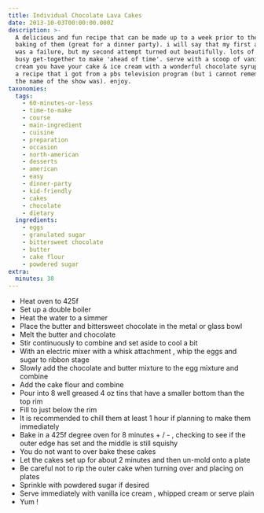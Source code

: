 ```yaml
---
title: Individual Chocolate Lava Cakes
date: 2013-10-03T00:00:00.000Z
description: >-
  A delicious and fun recipe that can be made up to a week prior to the actual
  baking of them (great for a dinner party). i will say that my first attempt
  was a failure, but my second attempt turned out beautifully. lots of fun for a
  busy get-together to make 'ahead of time'. serve with a scoop of vanilla ice
  cream you have your cake & ice cream with a wonderful chocolate syrup! this is
  a recipe that i got from a pbs television program (but i cannot remember what
  the name of the show was). enjoy.
taxonomies:
  tags:
    - 60-minutes-or-less
    - time-to-make
    - course
    - main-ingredient
    - cuisine
    - preparation
    - occasion
    - north-american
    - desserts
    - american
    - easy
    - dinner-party
    - kid-friendly
    - cakes
    - chocolate
    - dietary
  ingredients:
    - eggs
    - granulated sugar
    - bittersweet chocolate
    - butter
    - cake flour
    - powdered sugar
extra:
  minutes: 38
---
```

 - Heat oven to 425f
 - Set up a double boiler
 - Heat the water to a simmer
 - Place the butter and bittersweet chocolate in the metal or glass bowl
 - Melt the butter and chocolate
 - Stir continuously to combine and set aside to cool a bit
 - With an electric mixer with a whisk attachment , whip the eggs and sugar to ribbon stage
 - Slowly add the chocolate and butter mixture to the egg mixture and combine
 - Add the cake flour and combine
 - Pour into 8 well greased 4 oz tins that have a smaller bottom than the top rim
 - Fill to just below the rim
 - It is recommended to chill them at least 1 hour if planning to make them immediately
 - Bake in a 425f degree oven for 8 minutes + / - , checking to see if the outer edge has set and the middle is still squishy
 - You do not want to over bake these cakes
 - Let the cakes set up for about 2 minutes and then un-mold onto a plate
 - Be careful not to rip the outer cake when turning over and placing on plates
 - Sprinkle with powdered sugar if desired
 - Serve immediately with vanilla ice cream , whipped cream or serve plain
 - Yum !
